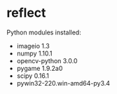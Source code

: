 # reflect

Python modules installed:
* imageio 1.3
* numpy 1.10.1
* opencv-python 3.0.0
* pygame 1.9.2a0
* scipy 0.16.1
* pywin32-220.win-amd64-py3.4
